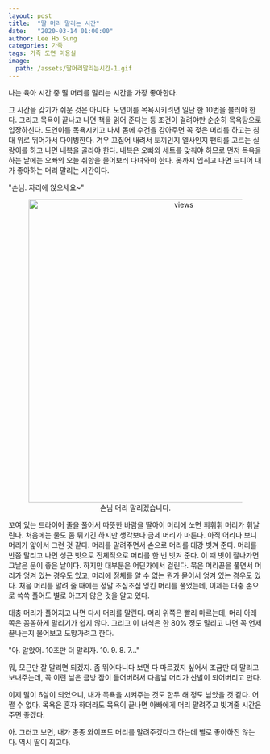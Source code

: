 ```yaml
---
layout: post
title:  "딸 머리 말리는 시간"
date:   "2020-03-14 01:00:00"
author: Lee Ho Sung
categories: 가족
tags: 가족 도연 미용실
image:
  path: /assets/딸머리말리는시간-1.gif
---
```


나는 육아 시간 중 딸 머리를 말리는 시간을 가장 좋아한다.

그 시간을 갖기가 쉬운 것은 아니다. 도연이를 목욕시키려면 일단 한 10번을 불러야 한다. 그리고 목욕이 끝나고 나면 책을 읽어 준다는 등 조건이 걸려야만 순순히 목욕탕으로 입장하신다. 도연이를 목욕시키고 나서 몸에 수건을 감아주면 꼭 젖은 머리를 하고는 침대 위로 뛰어가서 다이빙한다. 겨우 끄집어 내려서 토끼인지 엘사인지 팬티를 고르는 실랑이를 하고 나면 내복을 골라야 한다. 내복은 오빠와 세트를 맞춰야 하므로 먼저 목욕을 하는 날에는 오빠의 오늘 취향을 물어보러 다녀와야 한다. 옷까지 입히고 나면 드디어 내가 좋아하는 머리 말리는 시간이다.

"손님. 자리에 앉으세요~"

<center>
        <figure>
                <img src="http://blog.novice.io/assets/딸머리말리는시간-1.gif" width="600" alt="views">
                <figcaption>손님 머리 말리겠습니다.</figcaption>
        </figure>
</center>

꼬여 있는 드라이어 줄을 풀어서 따뜻한 바람을 딸아이 머리에 쏘면 휘휘휘 머리가 휘날린다. 처음에는 물도 좀 튀기긴 하지만 생각보다 금세 머리가 마른다. 아직 어리다 보니 머리가 얇아서 그런 것 같다. 머리를 말려주면서 손으로 머리를 대강 빗겨 준다. 머리를 반쯤 말리고 나면 성근 빗으로 전체적으로 머리를 한 번 빗겨 준다. 이 때 빗이 잘나가면 그날은 운이 좋은 날이다. 하지만 대부분은 어딘가에서 걸린다. 묶은 머리끈을 풀면서 머리가 엉켜 있는 경우도 있고, 머리에 정체를 알 수 없는 뭔가 묻어서 엉켜 있는 경우도 있다. 처음 머리를 말려 줄 때에는 정말 조심조심 엉킨 머리를 풀었는데, 이제는 대충 손으로 쓱쓱 풀어도 별로 아프지 않은 것을 알고 있다.

대충 머리가 풀어지고 나면 다시 머리를 말린다. 머리 위쪽은 빨리 마르는데, 머리 아래쪽은 꼼꼼하게 말리기가 쉽지 않다. 그리고 이 녀석은 한 80% 정도 말리고 나면 꼭 언제 끝나는지 물어보고 도망가려고 한다. 

"아. 알았어. 10초만 더 말리자. 10. 9. 8. 7..."

뭐, 모근만 잘 말리면 되겠지. 좀 뛰어다니다 보면 다 마르겠지 싶어서 조금만 더 말리고 보내주는데, 꼭 이런 날은 금방 잠이 들어버려서 다음날 머리가 산발이 되어버리고 만다.  

이제 딸이 6살이 되었으니, 내가 목욕을 시켜주는 것도 한두 해 정도 남았을 것 같다. 어쩔 수 없다. 목욕은 혼자 하더라도 목욕이 끝나면 아빠에게 머리 말려주고 빗겨줄 시간은 주면 좋겠다. 

아. 그러고 보면, 내가 종종 와이프도 머리를 말려주겠다고 하는데 별로 좋아하진 않는다. 역시 딸이 최고다.
